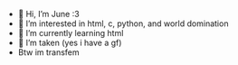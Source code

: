 - 👋 Hi, I’m June :3
- 👀 I’m interested in html, c, python, and world domination
- 🌱 I’m currently learning html
- 💞️ I’m taken (yes i have a gf)
- Btw im transfem

<!---
junebernadette/junebernadette is a ✨ special ✨ repository because its `README.md` (this file) appears on your GitHub profile.
You can click the Preview link to take a look at your changes.
--->
